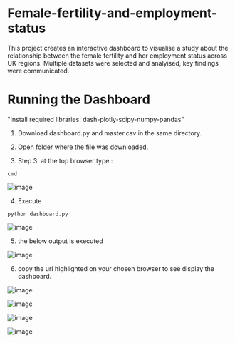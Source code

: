 # Female-fertility-and-employment-status
This project creates an interactive dashboard to visualise a study about the relationship between the female fertility and her employment status across UK regions. Multiple datasets were selected and analyised, key findings were communicated.


# Running the Dashboard
"Install required libraries: dash-plotly-scipy-numpy-pandas"

1) Download dashboard.py and  master.csv in the same directory.

2) Open folder where the file was downloaded.

3) Step 3: at the top browser type :
```
cmd
```
![image](https://user-images.githubusercontent.com/57564713/185801227-6c8f5824-89a0-44a1-8bcb-6486cfba828b.png)


4) Execute 
```
python dashboard.py
```
![image](https://user-images.githubusercontent.com/57564713/185801170-f882f9df-43de-43fa-9899-e42f80ea12cf.png)




5) the below output is executed

![image](https://user-images.githubusercontent.com/57564713/185801264-f0cb8fcd-711e-47f2-9237-d11e61c1955c.png)




6) copy the url highlighted on your chosen browser to see display the dashboard.

![image](https://user-images.githubusercontent.com/57564713/185801678-a75236d1-5cc5-4593-8147-d4a51281e2fb.png)



![image](https://user-images.githubusercontent.com/57564713/185801585-c5bd1a6f-02e5-4348-a536-a3145572144c.png)



![image](https://user-images.githubusercontent.com/57564713/185801590-7c6831ef-a8ec-4bc6-a0a9-1b5e06f1f07b.png)


![image](https://user-images.githubusercontent.com/57564713/185801597-52571ce6-de01-4311-9205-3ec091318df6.png)



 
 


 
 

 


